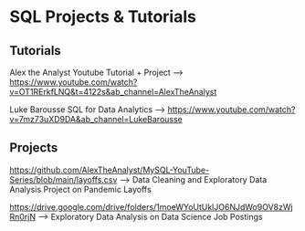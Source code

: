 # SQL Projects & Tutorials

## Tutorials
Alex the Analyst Youtube Tutorial + Project --> https://www.youtube.com/watch?v=OT1RErkfLNQ&t=4122s&ab_channel=AlexTheAnalyst

Luke Barousse SQL for Data Analytics --> https://www.youtube.com/watch?v=7mz73uXD9DA&ab_channel=LukeBarousse

## Projects
https://github.com/AlexTheAnalyst/MySQL-YouTube-Series/blob/main/layoffs.csv --> Data Cleaning and Exploratory Data Analysis Project on Pandemic Layoffs

https://drive.google.com/drive/folders/1moeWYoUtUklJO6NJdWo9OV8zWjRn0rjN --> Exploratory Data Analysis on Data Science Job Postings

